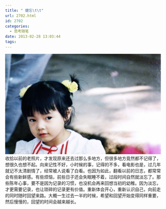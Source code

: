 ```yaml
---
title: " 健忘\t\t"
url: 2702.html
id: 2702
categories:
  - 思考随笔
date: 2013-02-28 13:03:44
tags:
---
```


![](../../images//2013/02/oldphoto-600x386.jpg "oldphoto") 收拾以前的老照片，才发现原来还去过那么多地方，但很多地方竟然都不记得了，想很久也想不起。向来记性不好，小时候的事，记得的不多，看电影也是，过几年就记不太清剧情了，经常被人说看了白看。也因为如此，翻看以前的日志，都常常会有些新鲜感。有些烦恼，前些日子还会失眠睡不着，过段时间自然就淡忘了。那些陈年心事，要不是因为记录的习惯，也没机会再来回想当初的幼稚。因为淡忘，才更需要记录，也让琐碎的记录更有价值。重新体会开心，重新认识自己，向前走的同时随时回望来路。大概一生过去一半的时候，希望和回望开始变得同样重要，然后慢慢的，回望的时间会越来越长。